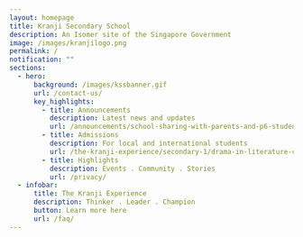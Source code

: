 ```yaml
---
layout: homepage
title: Kranji Secondary School
description: An Isomer site of the Singapore Government
image: /images/kranjilogo.png
permalink: /
notification: ""
sections:
  - hero:
      background: /images/kssbanner.gif
      url: /contact-us/
      key_highlights:
        - title: Announcements
          description: Latest news and updates
          url: /announcements/school-sharing-with-parents-and-p6-students/
        - title: Admissions
          description: For local and international students
          url: /the-kranji-experience/secondary-1/drama-in-literature-curriculum/
        - title: Highlights
          description: Events . Community . Stories
          url: /privacy/
  - infobar:
      title: The Kranji Experience
      description: Thinker . Leader . Champion
      button: Learn more here
      url: /faq/
---
```

